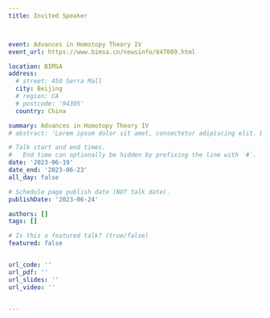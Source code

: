```yaml
---
title: Invited Speaker



event: Advances in Homotopy Theory IV
event_url: https://www.bimsa.cn/newsinfo/847089.html

location: BIMSA
address:
  # street: 450 Serra Mall
  city: Beijing
  # region: CA
  # postcode: '94305'
  country: China

summary: Advances in Homotopy Theory IV
# abstract: 'Lorem ipsum dolor sit amet, consectetur adipiscing elit. Duis posuere tellusac convallis placerat. Proin tincidunt magna sed ex sollicitudin condimentum. Sed ac faucibus dolor, scelerisque sollicitudin nisi. Cras purus urna, suscipit quis sapien eu, pulvinar tempor diam.'

# Talk start and end times.
#   End time can optionally be hidden by prefixing the line with `#`.
date: '2023-06-19'
date_end: '2023-06-23'
all_day: false

# Schedule page publish date (NOT talk date).
publishDate: '2023-06-24'

authors: []
tags: []

# Is this a featured talk? (true/false)
featured: false


url_code: ''
url_pdf: ''
url_slides: ''
url_video: ''


---
```


